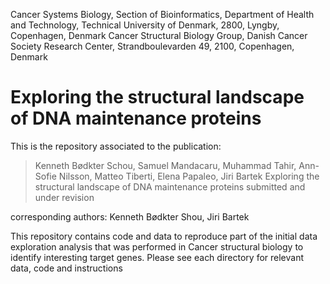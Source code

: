 Cancer Systems Biology, Section of Bioinformatics, Department of Health and Technology, Technical University of Denmark, 2800, Lyngby, Copenhagen, Denmark
Cancer Structural Biology Group, Danish Cancer Society Research Center, Strandboulevarden 49, 2100, Copenhagen, Denmark

# Exploring the structural landscape of DNA maintenance proteins

This is the repository associated to the publication:

> Kenneth Bødkter Schou, Samuel Mandacaru, Muhammad Tahir, Ann-Sofie Nilsson, Matteo Tiberti, Elena Papaleo, Jiri Bartek
> Exploring the structural landscape of DNA maintenance proteins
> submitted and under revision

corresponding authors: Kenneth Bødkter Shou, Jiri Bartek

This repository contains code and data to reproduce part of the initial data
exploration analysis that was performed in Cancer structural biology to identify
interesting target genes. Please see each directory for relevant data, code and instructions


